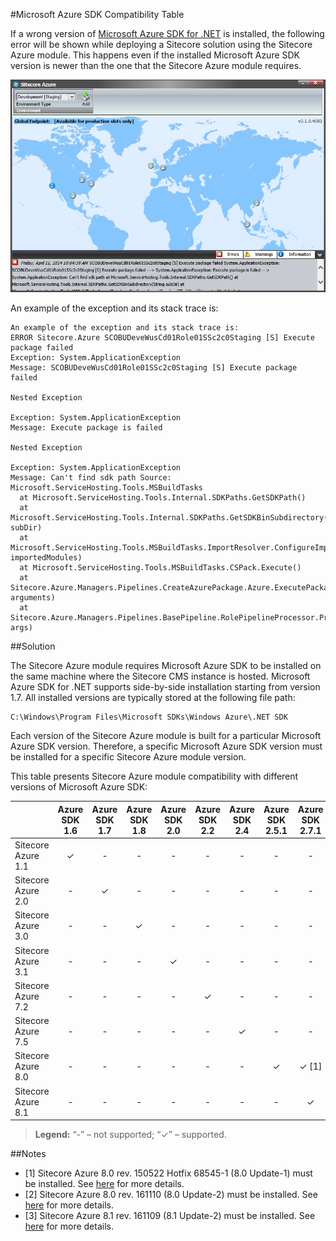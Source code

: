 #Microsoft Azure SDK Compatibility Table

If a wrong version of [Microsoft Azure SDK for .NET](http://azure.microsoft.com/en-us/downloads/archive-net-downloads/) is installed, the following error will be shown while deploying a Sitecore solution using the Sitecore Azure module. This happens even if the installed Microsoft Azure SDK version is newer than the one that the Sitecore Azure module requires.

![](./media/microsoft-azure-sdk-compatibility-table/SitecoreAzure-01.png)

An example of the exception and its stack trace is:

```
An example of the exception and its stack trace is: 
ERROR Sitecore.Azure SCOBUDeveWusCd01Role01SSc2c0Staging [S] Execute package failed 
Exception: System.ApplicationException 
Message: SCOBUDeveWusCd01Role01SSc2c0Staging [S] Execute package failed 
 
Nested Exception 
 
Exception: System.ApplicationException 
Message: Execute package is failed 
 
Nested Exception 
 
Exception: System.ApplicationException 
Message: Can't find sdk path Source: Microsoft.ServiceHosting.Tools.MSBuildTasks 
  at Microsoft.ServiceHosting.Tools.Internal.SDKPaths.GetSDKPath() 
  at Microsoft.ServiceHosting.Tools.Internal.SDKPaths.GetSDKBinSubdirectory(String subDir) 
  at Microsoft.ServiceHosting.Tools.MSBuildTasks.ImportResolver.ConfigureImportResolver(ITaskItem[] importedModules) 
  at Microsoft.ServiceHosting.Tools.MSBuildTasks.CSPack.Execute() 
  at Sitecore.Azure.Managers.Pipelines.CreateAzurePackage.Azure.ExecutePackage.Action(RolePipelineArgsBase arguments) 
  at Sitecore.Azure.Managers.Pipelines.BasePipeline.RolePipelineProcessor.Process(RolePipelineArgsBase args)
```

##Solution

The Sitecore Azure module requires Microsoft Azure SDK to be installed on the same machine where the Sitecore CMS instance is hosted. Microsoft Azure SDK for .NET supports side-by-side installation starting from version 1.7. All installed versions are typically stored at the following file path:

```
C:\Windows\Program Files\Microsoft SDKs\Windows Azure\.NET SDK
```

Each version of the Sitecore Azure module is built for a particular Microsoft Azure SDK version. Therefore, a specific Microsoft Azure SDK version must be installed for a specific Sitecore Azure module version.

This table presents Sitecore Azure module compatibility with different versions of Microsoft Azure SDK:

|                    | Azure SDK 1.6 | Azure SDK 1.7 | Azure SDK 1.8 | Azure SDK 2.0 | Azure SDK 2.2 | Azure SDK 2.4 | Azure SDK 2.5.1 | Azure SDK 2.7.1 | Azure SDK 2.9.1 |
| ------------------ | :-----------: | :-----------: | :-----------: | :-----------: | :-----------: | :-----------: | :-------------: | :-------------: | :-------------: |
| Sitecore Azure 1.1 | ✓             | -             | -             | -             | -             | -              | -              | -               | -               |
| Sitecore Azure 2.0 | -             | ✓             | -             | -             | -             | -              | -              | -               | -               |
| Sitecore Azure 3.0 | -             | -             | ✓             | -             | -             | -              | -              | -               | -               |
| Sitecore Azure 3.1 | -             | -             | -             | ✓             | -             | -              | -              | -               | -               |
| Sitecore Azure 7.2 | -             | -             | -             | -             | ✓             | -              | -              | -               | -               |
| Sitecore Azure 7.5 | -             | -             | -             | -             | -             | ✓              | -              | -               | -               |
| Sitecore Azure 8.0 | -             | -             | -             | -             | -             | -              | ✓              | ✓ [1]           | ✓ [2]          |
| Sitecore Azure 8.1 | -             | -             | -             | -             | -             | -              | -              | ✓               | ✓ [3]           |

> **Legend:** “-” – not supported; “✓” – supported.

##Notes

+ [1] Sitecore Azure 8.0 rev. 150522 Hotfix 68545-1 (8.0 Update-1) must be installed. See [here](https://dev.sitecore.net/Downloads/Sitecore_Azure/80/Sitecore_Azure_80_Update1) for more details.
+ [2] Sitecore Azure 8.0 rev. 161110 (8.0 Update-2) must be installed. See [here](https://dev.sitecore.net/Downloads/Sitecore_Azure/80/Sitecore_Azure_80_Update2.aspx) for more details.
+ [3] Sitecore Azure 8.1 rev. 161109 (8.1 Update-2) must be installed. See [here](https://dev.sitecore.net/Downloads/Sitecore_Azure/Sitecore_Azure_81/Sitecore_Azure_81_Update2.aspx) for more details. 